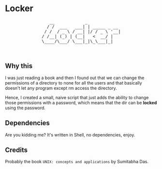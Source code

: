 # Locker

<div align="center">
<pre>
   __            _             
  / /  ___   ___| | _____ _ __ 
 / /  / _ \ / __| |/ / _ \ '__|
/ /__| (_) | (__|   <  __/ |   
\____/\___/ \___|_|\_\___|_|   
<br>
</pre>
</div>

## Why this

I was just reading a book and then I found out that we can change the permissions of a directory to none for all the users and that basically doesn't let any program except rm access the directory.

Hence, I created a small, naive script that just adds the ability to change those permissions with a password, which means that the dir can be __locked__ using the password.

## Dependencies

Are you kidding me? It's written in Shell, no dependencies, enjoy.

## Credits

Probably the book ```UNIX: concepts and applications``` by Sumitabha Das.
